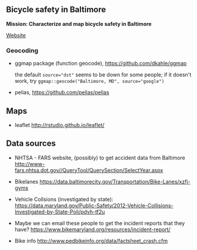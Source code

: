 ## Bicycle safety in Baltimore

**Mission:  Characterize and map bicycle safety in Baltimore**

[Website](http://kbroman.org/jhudashbike)

### Geocoding

- ggmap package (function geocode), <https://github.com/dkahle/ggmap>

  the default `source="dst"` seems to be down for some people; if it
  doesn't work, try `ggmap::geocode("Baltimore, MD", source="google")`

- pelias, <https://github.com/pelias/pelias>

## Maps

- leaflet <http://rstudio.github.io/leaflet/>

## Data sources

- NHTSA - FARS website, (possibly) to get accident data from Baltimore
  <http://www-fars.nhtsa.dot.gov//QueryTool/QuerySection/SelectYear.aspx>

- Bikelanes
  <https://data.baltimorecity.gov/Transportation/Bike-Lanes/xzfj-gyms>

- Vehicle Collsions (investigated by state):
  <https://data.maryland.gov/Public-Safety/2012-Vehicle-Collisions-Investigated-by-State-Poli/pdvh-tf2u>

- Maybe we can email these people to get the incident reports that they have?
  <https://www.bikemaryland.org/resources/incident-report/>

- Bike info
  <http://www.pedbikeinfo.org/data/factsheet_crash.cfm>
